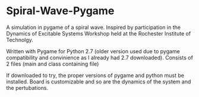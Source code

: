 # Spiral-Wave-Pygame
A simulation in pygame of a spiral wave. Inspired by participation in the Dynamics of Excitable Systems Workshop 
held at the Rochester Institute of Technolgy.

Written with Pygame for Python 2.7 (older version used due to pygame compatibility and convinience as I already 
had 2.7 downloaded). Consists of 2 files (main and class containing file)

If downloaded to try, the proper versions of pygame and python must be installed. Board is customizable and so 
are the dynamics of the system and the pertubations. 
